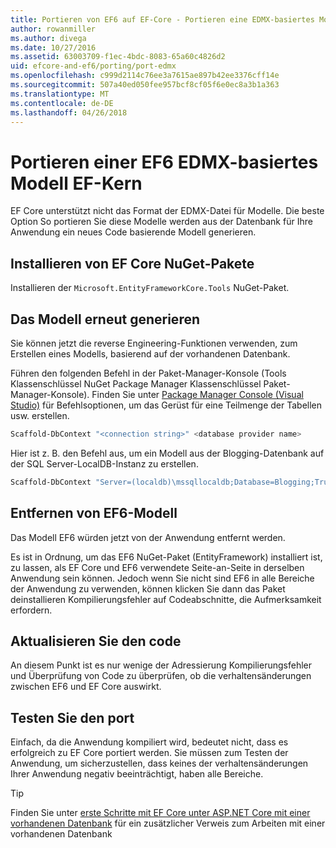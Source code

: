 ```yaml
---
title: Portieren von EF6 auf EF-Core - Portieren eine EDMX-basiertes Modell
author: rowanmiller
ms.author: divega
ms.date: 10/27/2016
ms.assetid: 63003709-f1ec-4bdc-8083-65a60c4826d2
uid: efcore-and-ef6/porting/port-edmx
ms.openlocfilehash: c999d2114c76ee3a7615ae897b42ee3376cff14e
ms.sourcegitcommit: 507a40ed050fee957bcf8cf05f6e0ec8a3b1a363
ms.translationtype: MT
ms.contentlocale: de-DE
ms.lasthandoff: 04/26/2018
---
```

# <a name="porting-an-ef6-edmx-based-model-to-ef-core"></a>Portieren einer EF6 EDMX-basiertes Modell EF-Kern

EF Core unterstützt nicht das Format der EDMX-Datei für Modelle. Die beste Option So portieren Sie diese Modelle werden aus der Datenbank für Ihre Anwendung ein neues Code basierende Modell generieren.

## <a name="install-ef-core-nuget-packages"></a>Installieren von EF Core NuGet-Pakete

Installieren der `Microsoft.EntityFrameworkCore.Tools` NuGet-Paket.

## <a name="regenerate-the-model"></a>Das Modell erneut generieren

Sie können jetzt die reverse Engineering-Funktionen verwenden, zum Erstellen eines Modells, basierend auf der vorhandenen Datenbank.

Führen den folgenden Befehl in der Paket-Manager-Konsole (Tools Klassenschlüssel NuGet Package Manager Klassenschlüssel Paket-Manager-Konsole). Finden Sie unter [Package Manager Console (Visual Studio)](../../core/miscellaneous/cli/powershell.md) für Befehlsoptionen, um das Gerüst für eine Teilmenge der Tabellen usw. erstellen.

``` powershell
Scaffold-DbContext "<connection string>" <database provider name>
```

Hier ist z. B. den Befehl aus, um ein Modell aus der Blogging-Datenbank auf der SQL Server-LocalDB-Instanz zu erstellen.

``` powershell
Scaffold-DbContext "Server=(localdb)\mssqllocaldb;Database=Blogging;Trusted_Connection=True;" Microsoft.EntityFrameworkCore.SqlServer
```

## <a name="remove-ef6-model"></a>Entfernen von EF6-Modell

Das Modell EF6 würden jetzt von der Anwendung entfernt werden.

Es ist in Ordnung, um das EF6 NuGet-Paket (EntityFramework) installiert ist, zu lassen, als EF Core und EF6 verwendete Seite-an-Seite in derselben Anwendung sein können. Jedoch wenn Sie nicht sind EF6 in alle Bereiche der Anwendung zu verwenden, können klicken Sie dann das Paket deinstallieren Kompilierungsfehler auf Codeabschnitte, die Aufmerksamkeit erfordern.

## <a name="update-your-code"></a>Aktualisieren Sie den code

An diesem Punkt ist es nur wenige der Adressierung Kompilierungsfehler und Überprüfung von Code zu überprüfen, ob die verhaltensänderungen zwischen EF6 und EF Core auswirkt.

## <a name="test-the-port"></a>Testen Sie den port

Einfach, da die Anwendung kompiliert wird, bedeutet nicht, dass es erfolgreich zu EF Core portiert werden. Sie müssen zum Testen der Anwendung, um sicherzustellen, dass keines der verhaltensänderungen Ihrer Anwendung negativ beeinträchtigt, haben alle Bereiche.

> [!TIP]
> Finden Sie unter [erste Schritte mit EF Core unter ASP.NET Core mit einer vorhandenen Datenbank](xref:core/get-started/aspnetcore/existing-db) für ein zusätzlicher Verweis zum Arbeiten mit einer vorhandenen Datenbank 
